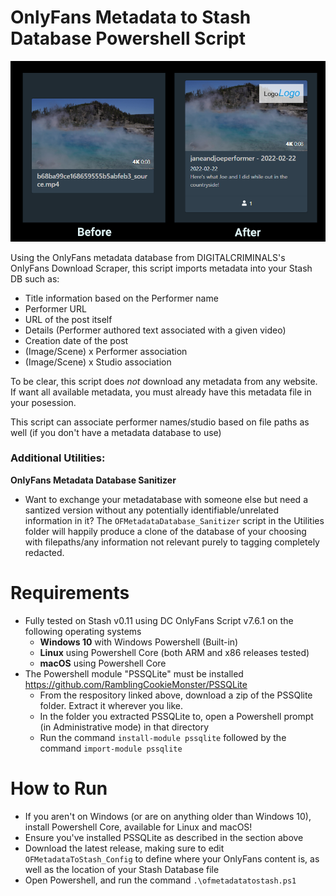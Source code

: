 # OnlyFans Metadata to Stash Database Powershell Script
![Image comparing the before/after results of this script](/readme_assets/oldtonew.png)

Using the OnlyFans metadata database from DIGITALCRIMINALS's OnlyFans Download Scraper, this script imports metadata into your Stash DB such as:
- Title information based on the Performer name
- Performer URL
- URL of the post itself
- Details (Performer authored text associated with a given video)
- Creation date of the post
- (Image/Scene) x Performer association
- (Image/Scene) x Studio association

To be clear, this script does _not_ download any metadata from any website. 
If want all available metadata, you must already have this metadata file in your posession.

This script can associate performer names/studio based on file paths as well (if you don't have a metadata database to use)

### Additional Utilities: 

**OnlyFans Metadata Database Sanitizer** 

- Want to exchange your metadatabase with someone else but need a santized version without any potentially identifiable/unrelated information in it?
  The `OFMetadataDatabase_Sanitizer` script in the Utilities folder will happily produce a clone of the database of your choosing with filepaths/any information not relevant purely to tagging completely redacted.

# Requirements
  - Fully tested on Stash v0.11 using DC OnlyFans Script v7.6.1 on the following operating systems
    -  **Windows 10** with Windows Powershell (Built-in)
    -  **Linux** using Powershell Core (both ARM and x86 releases tested)
    -  **macOS** using Powershell Core
  - The Powershell module "PSSQLite" must be installed https://github.com/RamblingCookieMonster/PSSQLite
    * From the respository linked above, download a zip of the PSSQlite folder. Extract it wherever you like.
    * In the folder you extracted PSSQLite to, open a Powershell prompt (in Administrative mode) in that directory
    * Run the command `install-module pssqlite` followed by the command `import-module pssqlite`

# How to Run
- If you aren't on Windows (or are on anything older than Windows 10), install Powershell Core, available for Linux and macOS!
- Ensure you've installed PSSQLite as described in the section above
- Download the latest release, making sure to edit `OFMetadataToStash_Config` to define where your OnlyFans content is, as well as the location of your Stash Database file
- Open Powershell, and run the command `.\ofmetadatatostash.ps1`
